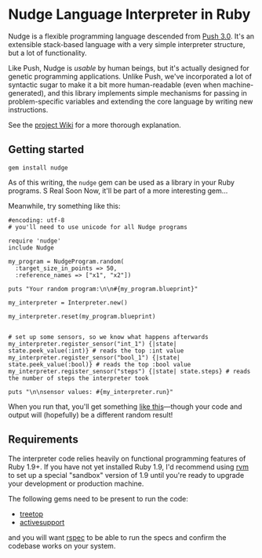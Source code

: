 # Nudge Language Interpreter in Ruby

Nudge is a flexible programming language descended from [Push 3.0](http://hampshire.edu/lspector/push3-description.html "Push 3"). It's an extensible stack-based language with a very simple interpreter structure, but a lot of functionality.

Like Push, Nudge is _usable_ by human beings, but it's actually designed for genetic programming applications. Unlike Push, we've incorporated a lot of syntactic sugar to make it a bit more human-readable (even when machine-generated), and this library implements simple mechanisms for passing in problem-specific variables and extending the core language by writing new instructions.

See the [project Wiki](http://github.com/Vaguery/Nudge/wikis) for a more thorough explanation.

## Getting started

    gem install nudge

As of this writing, the `nudge` gem can be used as a library in your Ruby programs. S Real Soon Now, it'll be part of a more interesting gem…

Meanwhile, try something like this:

    #encoding: utf-8
    # you'll need to use unicode for all Nudge programs
    
    require 'nudge'
    include Nudge
    
    my_program = NudgeProgram.random(
      :target_size_in_points => 50,
      :reference_names => ["x1", "x2"])
    
    puts "Your random program:\n\n#{my_program.blueprint}"
    
    my_interpreter = Interpreter.new()
    
    my_interpreter.reset(my_program.blueprint)
    
    
    # set up some sensors, so we know what happens afterwards
    my_interpreter.register_sensor("int_1") {|state| state.peek_value(:int)} # reads the top :int value
    my_interpreter.register_sensor("bool_1") {|state| state.peek_value(:bool)} # reads the top :bool value
    my_interpreter.register_sensor("steps") {|state| state.steps} # reads the number of steps the interpreter took
    
    puts "\n\nsensor values: #{my_interpreter.run}"

When you run that, you'll get something [like this](http://gist.github.com/347215)—though your code and output will (hopefully) be a different random result!

## Requirements

The interpreter code relies heavily on functional programming features of Ruby 1.9+. If you have not yet installed Ruby 1.9, I'd recommend using [rvm](http://rvm.beginrescueend.com/) to set up a special "sandbox" version of 1.9 until you're ready to upgrade your development or production machine.

The following gems need to be present to run the code:

* [treetop](http://treetop.rubyforge.org/)
* [activesupport](http://as.rubyonrails.org/)
  
and you will want [rspec](http://rspec.info/) to be able to run the specs and confirm the codebase works on your system.